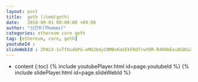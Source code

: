 ```yaml
---
layout: post
title:  geth (/cmd/geth)
date:   2018-09-01 00:00:00 +09:00
author: "신건우(Thomas)"
categories: ethereum core geth
tag: [ethereum, core, geth]
youtubeId :
slideWebId : 2PACX-1vTfUudbPG-eMO2bdyCNMBxKaSEkFKOfrwYOR-R4KNkEou0GDSv1hZ46r9ETC3te1enRs8Lu6qEdJ2rm
---
```

* content
{:toc}
{% include youtubePlayer.html id=page.youtubeId %}
{% include slidePlayer.html id=page.slideWebId %}
